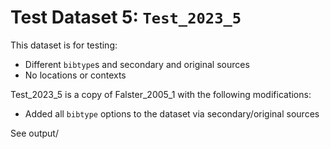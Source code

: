 
# Test Dataset 5: `Test_2023_5`

This dataset is for testing:
- Different `bibtype`s and secondary and original sources
- No locations or contexts

Test_2023_5 is a copy of Falster_2005_1 with the following modifications:
- Added all `bibtype` options to the dataset via secondary/original sources

See output/